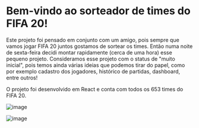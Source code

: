 # Bem-vindo ao sorteador de times do FIFA 20!

Este projeto foi pensado em conjunto com um amigo, pois sempre que vamos jogar FIFA 20 juntos gostamos de sortear os times. Então numa noite de sexta-feira decidi montar rapidamente (cerca de uma hora) esse pequeno projeto.
Consideramos esse projeto com o status de "muito inicial", pois temos ainda várias ideias que podemos tirar do papel, como por exemplo cadastro dos jogadores, histórico de partidas, dashboard, entre outros!

O projeto foi desenvolvido em React e conta com todos os 653 times do FIFA 20.


![image](https://user-images.githubusercontent.com/32455202/83955549-57010980-a82a-11ea-8281-5d54ce32b232.png)

![image](https://user-images.githubusercontent.com/32455202/83955587-97608780-a82a-11ea-919e-3e19d67c2944.png)
  
